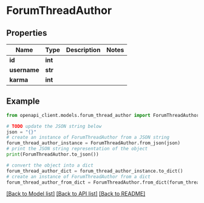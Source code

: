 # ForumThreadAuthor


## Properties

Name | Type | Description | Notes
------------ | ------------- | ------------- | -------------
**id** | **int** |  | 
**username** | **str** |  | 
**karma** | **int** |  | 

## Example

```python
from openapi_client.models.forum_thread_author import ForumThreadAuthor

# TODO update the JSON string below
json = "{}"
# create an instance of ForumThreadAuthor from a JSON string
forum_thread_author_instance = ForumThreadAuthor.from_json(json)
# print the JSON string representation of the object
print(ForumThreadAuthor.to_json())

# convert the object into a dict
forum_thread_author_dict = forum_thread_author_instance.to_dict()
# create an instance of ForumThreadAuthor from a dict
forum_thread_author_from_dict = ForumThreadAuthor.from_dict(forum_thread_author_dict)
```
[[Back to Model list]](../README.md#documentation-for-models) [[Back to API list]](../README.md#documentation-for-api-endpoints) [[Back to README]](../README.md)


